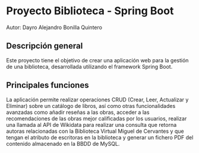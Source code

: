 # Proyecto Biblioteca - Spring Boot

Autor: Dayro Alejandro Bonilla Quintero

## Descripción general

Este proyecto tiene el objetivo de crear una aplicación web para la gestión de una biblioteca, desarrollada utilizando el framework Spring Boot. 

## Principales funciones

La aplicación permite realizar operaciones CRUD (Crear, Leer, Actualizar y Eliminar) sobre un catálogo de libros, así como otras funcionalidades avanzadas como añadir reseñas a las obras, acceder a las recomendaciones de las obras mejor calificadas por los usuarios, realizar una llamada al API de Wikidata para realizar una consulta que retorna autoras relacionadas con la Biblioteca Virtual Miguel de Cervantes y que tengan el atributo de escritoras en la biblioteca y generar un fichero PDF del contenido almacenado en la BBDD de MySQL.
